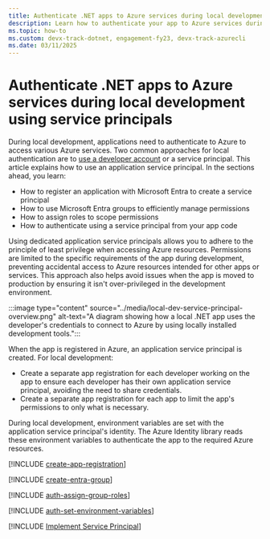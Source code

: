 ```yaml
---
title: Authenticate .NET apps to Azure services during local development using service principals
description: Learn how to authenticate your app to Azure services during local development using dedicated application service principals.
ms.topic: how-to
ms.custom: devx-track-dotnet, engagement-fy23, devx-track-azurecli
ms.date: 03/11/2025
---
```


# Authenticate .NET apps to Azure services during local development using service principals

During local development, applications need to authenticate to Azure to access various Azure services. Two common approaches for local authentication are to [use a developer account](local-development-dev-accounts.md) or a service principal. This article explains how to use an application service principal. In the sections ahead, you learn:

- How to register an application with Microsoft Entra to create a service principal
- How to use Microsoft Entra groups to efficiently manage permissions
- How to assign roles to scope permissions
- How to authenticate using a service principal from your app code

Using dedicated application service principals allows you to adhere to the principle of least privilege when accessing Azure resources. Permissions are limited to the specific requirements of the app during development, preventing accidental access to Azure resources intended for other apps or services. This approach also helps avoid issues when the app is moved to production by ensuring it isn't over-privileged in the development environment.

:::image type="content" source="../media/local-dev-service-principal-overview.png" alt-text="A diagram showing how a local .NET app uses the developer's credentials to connect to Azure by using locally installed development tools.":::

When the app is registered in Azure, an application service principal is created. For local development:

- Create a separate app registration for each developer working on the app to ensure each developer has their own application service principal, avoiding the need to share credentials.
- Create a separate app registration for each app to limit the app's permissions to only what is necessary.

During local development, environment variables are set with the application service principal's identity. The Azure Identity library reads these environment variables to authenticate the app to the required Azure resources.

[!INCLUDE [create-app-registration](../includes/create-app-registration.md)]

[!INCLUDE [create-entra-group](../includes/create-entra-group.md)]

[!INCLUDE [auth-assign-group-roles](../includes/auth-assign-group-roles.md)]

[!INCLUDE [auth-set-environment-variables](../includes/auth-set-environment-variables.md)]

[!INCLUDE [Implement Service Principal](<../includes/implement-service-principal.md>)]

